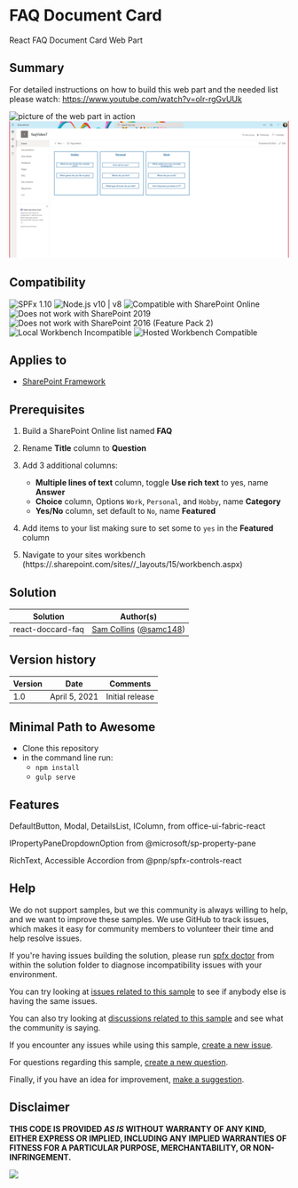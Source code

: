 # FAQ Document Card

React FAQ Document Card Web Part

## Summary

For detailed instructions on how to build this web part and the needed list please watch: https://www.youtube.com/watch?v=oIr-rgGvUUk

![picture of the web part in action](assets/FAQdocCardPreview.gif)
![picture of the web part in action](assets/reactdoccardfaq.png)

## Compatibility

![SPFx 1.10](https://img.shields.io/badge/SPFx-1.10.0-green.svg) 
![Node.js v10 | v8](https://img.shields.io/badge/Node.js-v10%20%7C%20v8-green.svg) 
![Compatible with SharePoint Online](https://img.shields.io/badge/SharePoint%20Online-Compatible-green.svg)
![Does not work with SharePoint 2019](https://img.shields.io/badge/SharePoint%20Server%202019-Incompatible-red.svg)
![Does not work with SharePoint 2016 (Feature Pack 2)](https://img.shields.io/badge/SharePoint%20Server%202016%20(Feature%20Pack%202)-Incompatible-red.svg "SharePoint Server 2016 Feature Pack 2 requires SPFx 1.1")
![Local Workbench Incompatible](https://img.shields.io/badge/Local%20Workbench-Incompatible-red.svg "Requires access to Microsoft Graph")
![Hosted Workbench Compatible](https://img.shields.io/badge/Hosted%20Workbench-Compatible-green.svg)

## Applies to

* [SharePoint Framework](https://docs.microsoft.com/sharepoint/dev/spfx/sharepoint-framework-overview)

## Prerequisites

1. Build a SharePoint Online list named **FAQ**
2. Rename **Title** column to **Question**
3. Add 3 additional columns:

    - **Multiple lines of text** column, toggle **Use rich text** to yes, name **Answer**
    - **Choice** column, Options `Work`, `Personal`, and `Hobby`, name **Category**
    - **Yes/No** column, set default to `No`, name **Featured**
4. Add items to your list making sure to set some to `yes` in the **Featured** column
5. Navigate to your sites workbench (https://<tenant>.sharepoint.com/sites/<your site>/_layouts/15/workbench.aspx)

## Solution

Solution|Author(s)
--------|---------
react-doccard-faq | [Sam Collins](https://github.com/SamC148) ([@samc148](https://twitter.com/samc148))

## Version history

Version|Date|Comments
-------|----|--------
1.0|April 5, 2021|Initial release


## Minimal Path to Awesome

* Clone this repository
* in the command line run:
  * `npm install`
  * `gulp serve`

## Features

DefaultButton,
Modal,
DetailsList,
IColumn,
from office-ui-fabric-react

IPropertyPaneDropdownOption 
 from @microsoft/sp-property-pane

RichText,
Accessible Accordion 
from @pnp/spfx-controls-react


## Help

We do not support samples, but we this community is always willing to help, and we want to improve these samples. We use GitHub to track issues, which makes it easy for  community members to volunteer their time and help resolve issues.

If you're having issues building the solution, please run [spfx doctor](https://pnp.github.io/cli-microsoft365/cmd/spfx/spfx-doctor/) from within the solution folder to diagnose incompatibility issues with your environment.

You can try looking at [issues related to this sample](https://github.com/pnp/sp-dev-fx-webparts/issues?q=label%3Areact-doccard-faq) to see if anybody else is having the same issues.

You can also try looking at [discussions related to this sample](https://github.com/pnp/sp-dev-fx-webparts/discussions?discussions_q=react-doccard-faq) and see what the community is saying.

If you encounter any issues while using this sample, [create a new issue](https://github.com/pnp/sp-dev-fx-webparts/issues/new?assignees=&labels=Needs%3A+Triage+%3Amag%3A%2Ctype%3Abug-suspected%2Csample%3A%20react-doccard-faq&template=bug-report.yml&sample=react-doccard-faq&authors=@SamC148&title=react-doccard-faq%20-%20).

For questions regarding this sample, [create a new question](https://github.com/pnp/sp-dev-fx-webparts/issues/new?assignees=&labels=Needs%3A+Triage+%3Amag%3A%2Ctype%3Aquestion%2Csample%3A%20react-doccard-faq&template=question.yml&sample=react-doccard-faq&authors=@SamC148&title=react-doccard-faq%20-%20).

Finally, if you have an idea for improvement, [make a suggestion](https://github.com/pnp/sp-dev-fx-webparts/issues/new?assignees=&labels=Needs%3A+Triage+%3Amag%3A%2Ctype%3Aenhancement%2Csample%3A%20react-doccard-faq&template=question.yml&sample=react-doccard-faq&authors=@SamC148&title=react-doccard-faq%20-%20).

## Disclaimer

**THIS CODE IS PROVIDED *AS IS* WITHOUT WARRANTY OF ANY KIND, EITHER EXPRESS OR IMPLIED, INCLUDING ANY IMPLIED WARRANTIES OF FITNESS FOR A PARTICULAR PURPOSE, MERCHANTABILITY, OR NON-INFRINGEMENT.**


<img src="https://telemetry.sharepointpnp.com/sp-dev-fx-webparts/samples/react-doccard-faq" />
